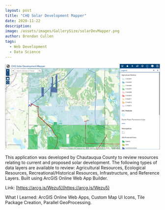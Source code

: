 ```yaml
---
layout: post
title: "CHQ Solar Development Mapper"
date: 2020-11-22
description:
image: /assets/images/GallerySize/solarDevMapper.png
author: Brendan Cullen
tags:
  - Web Development
  - Data Science
---
```

![](/assets/images/OriginalSize/solarDevMapper.png)

This application was developed by Chautauqua County to review resources relating to current and proposed solar development. The following types of data layers are available to review: Agricultural Resources, Ecological Resources, Recreational/Historical Resources, Infrastructure, and Reference Layers. Built using ArcGIS Online Web App Builder.

Link: [https://arcg.is/Wezu5](https://arcg.is/Wezu5)

What I Learned: ArcGIS Online Web Apps, Custom Map UI Icons, Tile Package Creation, Parallel GeoProcessing.
